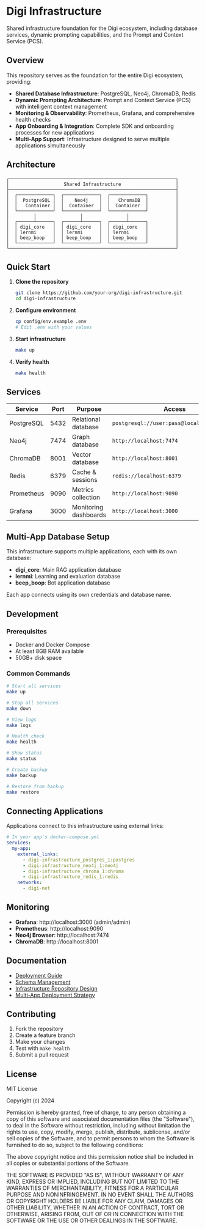 # Digi Infrastructure

Shared infrastructure foundation for the Digi ecosystem, including database services, dynamic prompting capabilities, and the Prompt and Context Service (PCS).

## Overview

This repository serves as the foundation for the entire Digi ecosystem, providing:

- **Shared Database Infrastructure**: PostgreSQL, Neo4j, ChromaDB, Redis
- **Dynamic Prompting Architecture**: Prompt and Context Service (PCS) with intelligent context management
- **Monitoring & Observability**: Prometheus, Grafana, and comprehensive health checks
- **App Onboarding & Integration**: Complete SDK and onboarding processes for new applications
- **Multi-App Support**: Infrastructure designed to serve multiple applications simultaneously

## Architecture

```
┌─────────────────────────────────────────────────────────────┐
│                    Shared Infrastructure                    │
├─────────────────────────────────────────────────────────────┤
│  ┌─────────────┐  ┌─────────────┐  ┌─────────────┐          │
│  │  PostgreSQL │  │    Neo4j    │  │   ChromaDB  │          │
│  │   Container │  │  Container  │  │  Container  │          │
│  └─────────────┘  └─────────────┘  └─────────────┘          │
│         │                │                │                 │
│  ┌──────┴──────┐  ┌──────┴──────┐  ┌──────┴──────┐          │
│  │ digi_core   │  │ digi_core   │  │ digi_core   │          │
│  │ lernmi      │  │ lernmi      │  │ lernmi      │          │
│  │ beep_boop   │  │ beep_boop   │  │ beep_boop   │          │
│  └─────────────┘  └─────────────┘  └─────────────┘          │
└─────────────────────────────────────────────────────────────┘
```

## Quick Start

1. **Clone the repository**

   ```bash
   git clone https://github.com/your-org/digi-infrastructure.git
   cd digi-infrastructure
   ```

2. **Configure environment**

   ```bash
   cp config/env.example .env
   # Edit .env with your values
   ```

3. **Start infrastructure**

   ```bash
   make up
   ```

4. **Verify health**
   ```bash
   make health
   ```

## Services

| Service    | Port | Purpose               | Access                                     |
| ---------- | ---- | --------------------- | ------------------------------------------ |
| PostgreSQL | 5432 | Relational database   | `postgresql://user:pass@localhost:5432/db` |
| Neo4j      | 7474 | Graph database        | `http://localhost:7474`                    |
| ChromaDB   | 8001 | Vector database       | `http://localhost:8001`                    |
| Redis      | 6379 | Cache & sessions      | `redis://localhost:6379`                   |
| Prometheus | 9090 | Metrics collection    | `http://localhost:9090`                    |
| Grafana    | 3000 | Monitoring dashboards | `http://localhost:3000`                    |

## Multi-App Database Setup

This infrastructure supports multiple applications, each with its own database:

- **digi_core**: Main RAG application database
- **lernmi**: Learning and evaluation database
- **beep_boop**: Bot application database

Each app connects using its own credentials and database name.

## Development

### Prerequisites

- Docker and Docker Compose
- At least 8GB RAM available
- 50GB+ disk space

### Common Commands

```bash
# Start all services
make up

# Stop all services
make down

# View logs
make logs

# Health check
make health

# Show status
make status

# Create backup
make backup

# Restore from backup
make restore
```

## Connecting Applications

Applications connect to this infrastructure using external links:

```yaml
# In your app's docker-compose.yml
services:
  my-app:
    external_links:
      - digi-infrastructure_postgres_1:postgres
      - digi-infrastructure_neo4j_1:neo4j
      - digi-infrastructure_chroma_1:chroma
      - digi-infrastructure_redis_1:redis
    networks:
      - digi-net
```

## Monitoring

- **Grafana**: http://localhost:3000 (admin/admin)
- **Prometheus**: http://localhost:9090
- **Neo4j Browser**: http://localhost:7474
- **ChromaDB**: http://localhost:8001

## Documentation

- [Deployment Guide](docs/DEPLOYMENT.md)
- [Schema Management](docs/SCHEMA_MANAGEMENT.md)
- [Infrastructure Repository Design](docs/INFRASTRUCTURE_REPOSITORY.md)
- [Multi-App Deployment Strategy](docs/MULTI_APP_DEPLOYMENT.md)

## Contributing

1. Fork the repository
2. Create a feature branch
3. Make your changes
4. Test with `make health`
5. Submit a pull request

## License

MIT License

Copyright (c) 2024

Permission is hereby granted, free of charge, to any person obtaining a copy
of this software and associated documentation files (the "Software"), to deal
in the Software without restriction, including without limitation the rights
to use, copy, modify, merge, publish, distribute, sublicense, and/or sell
copies of the Software, and to permit persons to whom the Software is
furnished to do so, subject to the following conditions:

The above copyright notice and this permission notice shall be included in all
copies or substantial portions of the Software.

THE SOFTWARE IS PROVIDED "AS IS", WITHOUT WARRANTY OF ANY KIND, EXPRESS OR
IMPLIED, INCLUDING BUT NOT LIMITED TO THE WARRANTIES OF MERCHANTABILITY,
FITNESS FOR A PARTICULAR PURPOSE AND NONINFRINGEMENT. IN NO EVENT SHALL THE
AUTHORS OR COPYRIGHT HOLDERS BE LIABLE FOR ANY CLAIM, DAMAGES OR OTHER
LIABILITY, WHETHER IN AN ACTION OF CONTRACT, TORT OR OTHERWISE, ARISING FROM,
OUT OF OR IN CONNECTION WITH THE SOFTWARE OR THE USE OR OTHER DEALINGS IN THE
SOFTWARE.
